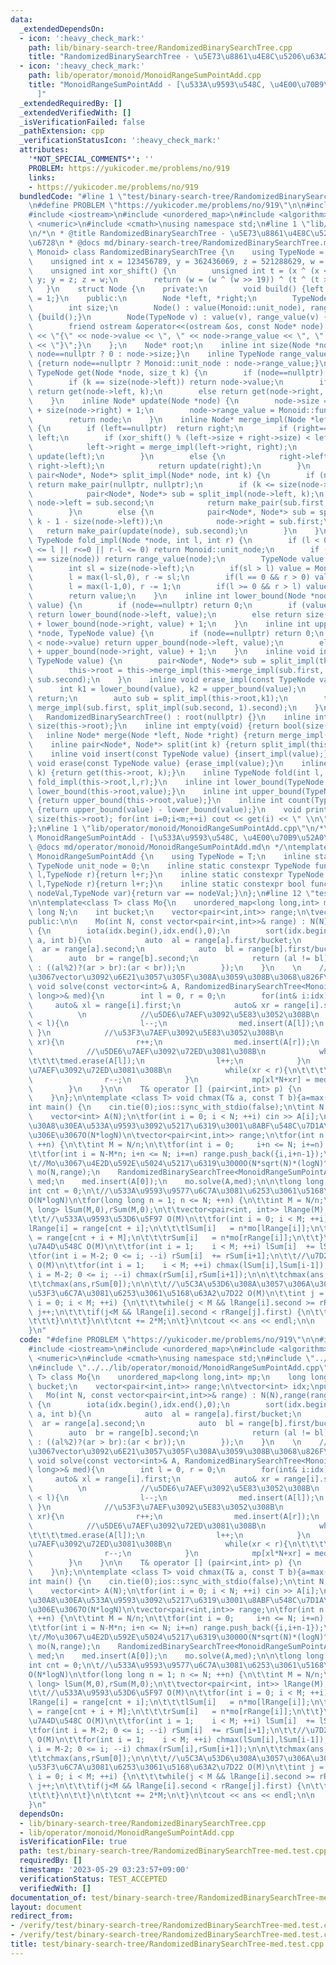 ```yaml
---
data:
  _extendedDependsOn:
  - icon: ':heavy_check_mark:'
    path: lib/binary-search-tree/RandomizedBinarySearchTree.cpp
    title: "RandomizedBinarySearchTree - \u5E73\u8861\u4E8C\u5206\u63A2\u7D22\u6728"
  - icon: ':heavy_check_mark:'
    path: lib/operator/monoid/MonoidRangeSumPointAdd.cpp
    title: "MonoidRangeSumPointAdd - [\u533A\u9593\u548C, \u4E00\u70B9\u52A0\u7B97\
      ]"
  _extendedRequiredBy: []
  _extendedVerifiedWith: []
  _isVerificationFailed: false
  _pathExtension: cpp
  _verificationStatusIcon: ':heavy_check_mark:'
  attributes:
    '*NOT_SPECIAL_COMMENTS*': ''
    PROBLEM: https://yukicoder.me/problems/no/919
    links:
    - https://yukicoder.me/problems/no/919
  bundledCode: "#line 1 \"test/binary-search-tree/RandomizedBinarySearchTree-med.test.cpp\"\
    \n#define PROBLEM \"https://yukicoder.me/problems/no/919\"\n\n#include <vector>\n\
    #include <iostream>\n#include <unordered_map>\n#include <algorithm>\n#include\
    \ <numeric>\n#include <cmath>\nusing namespace std;\n#line 1 \"lib/binary-search-tree/RandomizedBinarySearchTree.cpp\"\
    \n/*\n * @title RandomizedBinarySearchTree - \u5E73\u8861\u4E8C\u5206\u63A2\u7D22\
    \u6728\n * @docs md/binary-search-tree/RandomizedBinarySearchTree.md\n */\ntemplate<class\
    \ Monoid> class RandomizedBinarySearchTree {\n    using TypeNode = typename Monoid::TypeNode;\n\
    \    unsigned int x = 123456789, y = 362436069, z = 521288629, w = 88675123;\n\
    \    unsigned int xor_shift() {\n        unsigned int t = (x ^ (x << 11)); x =\
    \ y; y = z; z = w;\n        return (w = (w ^ (w >> 19)) ^ (t ^ (t >> 8)));\n \
    \   }\n    struct Node {\n    private:\n        void build() {left = right = nullptr;size\
    \ = 1;}\n    public:\n        Node *left, *right;\n        TypeNode value, range_value;\n\
    \        int size;\n        Node() : value(Monoid::unit_node), range_value(Monoid::unit_node)\
    \ {build();}\n        Node(TypeNode v) : value(v), range_value(v) {build();}\n\
    \        friend ostream &operator<<(ostream &os, const Node* node) {return os\
    \ << \"{\" << node->value << \", \" << node->range_value << \", \" << node->size\
    \ << \"}\";}\n    };\n    Node* root;\n    inline int size(Node *node) {return\
    \ node==nullptr ? 0 : node->size;}\n    inline TypeNode range_value(Node *node)\
    \ {return node==nullptr ? Monoid::unit_node : node->range_value;}\n    inline\
    \ TypeNode get(Node *node, size_t k) {\n        if (node==nullptr) return Monoid::unit_node;\n\
    \        if (k == size(node->left)) return node->value;\n        if (k < size(node->left))\
    \ return get(node->left, k);\n        else return get(node->right, k-1 - size(node->left));\n\
    \    }\n    inline Node* update(Node *node) {\n        node->size = size(node->left)\
    \ + size(node->right) + 1;\n        node->range_value = Monoid::func_fold(Monoid::func_fold(range_value(node->left),node->value),range_value(node->right));\n\
    \        return node;\n    }\n    inline Node* merge_impl(Node *left, Node *right)\
    \ {\n        if (left==nullptr)  return right;\n        if (right==nullptr) return\
    \ left;\n        if (xor_shift() % (left->size + right->size) < left->size) {\n\
    \            left->right = merge_impl(left->right, right);\n            return\
    \ update(left);\n        }\n        else {\n            right->left = merge_impl(left,\
    \ right->left);\n            return update(right);\n        }\n    }\n    inline\
    \ pair<Node*, Node*> split_impl(Node* node, int k) {\n        if (node==nullptr)\
    \ return make_pair(nullptr, nullptr);\n        if (k <= size(node->left)) {\n\
    \            pair<Node*, Node*> sub = split_impl(node->left, k);\n           \
    \ node->left = sub.second;\n            return make_pair(sub.first, update(node));\n\
    \        }\n        else {\n            pair<Node*, Node*> sub = split_impl(node->right,\
    \ k - 1 - size(node->left));\n            node->right = sub.first;\n         \
    \   return make_pair(update(node), sub.second);\n        }\n    }\n    inline\
    \ TypeNode fold_impl(Node *node, int l, int r) {\n        if (l < 0 || size(node)\
    \ <= l || r<=0 || r-l <= 0) return Monoid::unit_node;\n        if (l == 0 && r\
    \ == size(node)) return range_value(node);\n        TypeNode value = Monoid::unit_node;\n\
    \        int sl = size(node->left);\n        if(sl > l) value = Monoid::func_fold(value,fold_impl(node->left,l,min(sl,r)));\n\
    \        l = max(l-sl,0), r -= sl;\n        if(l == 0 && r > 0) value = Monoid::func_fold(value,node->value);\n\
    \        l = max(l-1,0), r -= 1;\n        if(l >= 0 && r > l) value = Monoid::func_fold(value,fold_impl(node->right,l,r));\n\
    \        return value;\n    }\n    inline int lower_bound(Node *node, TypeNode\
    \ value) {\n        if (node==nullptr) return 0;\n        if (value <= node->value)\
    \ return lower_bound(node->left, value);\n        else return size(node->left)\
    \ + lower_bound(node->right, value) + 1;\n    }\n    inline int upper_bound(Node\
    \ *node, TypeNode value) {\n        if (node==nullptr) return 0;\n        if (value\
    \ < node->value) return upper_bound(node->left, value);\n        else return size(node->left)\
    \ + upper_bound(node->right, value) + 1;\n    }\n    inline void insert_impl(const\
    \ TypeNode value) {\n        pair<Node*, Node*> sub = split_impl(this->root, lower_bound(this->root,value));\n\
    \        this->root = this->merge_impl(this->merge_impl(sub.first, new Node(value)),\
    \ sub.second);\n    }\n    inline void erase_impl(const TypeNode value) {\n  \
    \      int k1 = lower_bound(value), k2 = upper_bound(value);\n        if(k1==k2)\
    \ return;\n        auto sub = split_impl(this->root,k1);\n        this->root =\
    \ merge_impl(sub.first, split_impl(sub.second, 1).second);\n    }\npublic:\n \
    \   RandomizedBinarySearchTree() : root(nullptr) {}\n    inline int size() {return\
    \ size(this->root);}\n    inline int empty(void) {return bool(size()==0);}\n \
    \   inline Node* merge(Node *left, Node *right) {return merge_impl(left,right);}\n\
    \    inline pair<Node*, Node*> split(int k) {return split_impl(this->root,k);}\n\
    \    inline void insert(const TypeNode value) {insert_impl(value);}\n    inline\
    \ void erase(const TypeNode value) {erase_impl(value);}\n    inline TypeNode get(size_t\
    \ k) {return get(this->root, k);}\n    inline TypeNode fold(int l, int r) {return\
    \ fold_impl(this->root,l,r);}\n    inline int lower_bound(TypeNode value) {return\
    \ lower_bound(this->root,value);}\n    inline int upper_bound(TypeNode value)\
    \ {return upper_bound(this->root,value);}\n    inline int count(TypeNode value)\
    \ {return upper_bound(value) - lower_bound(value);}\n    void print() {int m =\
    \ size(this->root); for(int i=0;i<m;++i) cout << get(i) << \" \\n\"[i==m-1];}\n\
    };\n#line 1 \"lib/operator/monoid/MonoidRangeSumPointAdd.cpp\"\n/*\n * @title\
    \ MonoidRangeSumPointAdd - [\u533A\u9593\u548C, \u4E00\u70B9\u52A0\u7B97]\n *\
    \ @docs md/operator/monoid/MonoidRangeSumPointAdd.md\n */\ntemplate<class T> struct\
    \ MonoidRangeSumPointAdd {\n    using TypeNode = T;\n    inline static constexpr\
    \ TypeNode unit_node = 0;\n    inline static constexpr TypeNode func_fold(TypeNode\
    \ l,TypeNode r){return l+r;}\n    inline static constexpr TypeNode func_operate(TypeNode\
    \ l,TypeNode r){return l+r;}\n    inline static constexpr bool func_check(TypeNode\
    \ nodeVal,TypeNode var){return var == nodeVal;}\n};\n#line 12 \"test/binary-search-tree/RandomizedBinarySearchTree-med.test.cpp\"\
    \n\ntemplate<class T> class Mo{\n    unordered_map<long long,int> mp;\n    long\
    \ long N;\n    int bucket;\n    vector<pair<int,int>> range;\n\tvector<int> idx;\n\
    public:\n\n    Mo(int N, const vector<pair<int,int>>& range) : N(N),range(range),idx(range.size()),bucket(sqrt(N))\
    \ {\n        iota(idx.begin(),idx.end(),0);\n        sort(idx.begin(),idx.end(),[&](int\
    \ a, int b){\n            auto  al = range[a].first/bucket;\n            auto\
    \  ar = range[a].second;\n            auto  bl = range[b].first/bucket;\n    \
    \        auto  br = range[b].second;\n            return (al != bl) ? (al < bl)\
    \ : ((al%2)?(ar > br):(ar < br));\n        });\n    }\n    \n    //\u53C2\u7167\
    \u3067vector\u3092\u6E21\u3057\u305F\u308A\u3059\u308B\u3068\u826F\u3044\n   \
    \ void solve(const vector<int>& A, RandomizedBinarySearchTree<MonoidRangeSumPointAdd<long\
    \ long>>& med){\n        int l = 0, r = 0;\n        for(int& i:idx){\n       \
    \     auto& xl = range[i].first;\n            auto& xr = range[i].second;\n  \
    \          \n            //\u5DE6\u7AEF\u3092\u5E83\u3052\u308B\n            while(xl\
    \ < l){\n                l--;\n                med.insert(A[l]);\n           \
    \ }\n            //\u53F3\u7AEF\u3092\u5E83\u3052\u308B\n            while(r <\
    \ xr){\n                r++;\n                med.insert(A[r]);\n            }\n\
    \            //\u5DE6\u7AEF\u3092\u72ED\u3081\u308B\n            while(l < xl){\n\
    \t\t\t\tmed.erase(A[l]);\n                l++;\n            }\n            //\u53F3\
    \u7AEF\u3092\u72ED\u3081\u308B\n            while(xr < r){\n\t\t\t\tmed.erase(A[r]);\n\
    \                r--;\n            }\n            mp[xl*N+xr] = med.get((xr-xl)/2);\n\
    \        }\n    }\n\n    T& operator [] (pair<int,int> p) {\n        return mp[p.first*N+p.second];\n\
    \    }\n};\n\ntemplate <class T> void chmax(T& a, const T b){a=max(a,b);}\n\n\
    int main() {\n    cin.tie(0);ios::sync_with_stdio(false);\n\tint N; cin >> N;\n\
    \    vector<int> A(N);\n\tfor(int i = 0; i < N; ++i) cin >> A[i];\n\n\t//\u30AF\
    \u30A8\u30EA\u533A\u9593\u3092\u5217\u6319\u3001\u8ABF\u548C\u7D1A\u6570\u306A\
    \u306E\u3067O(N*logN)\n\tvector<pair<int,int>> range;\n\tfor(int n = 1; n <= N;\
    \ ++n) {\n\t\tint M = N/n;\n\t\tfor(int i = 0;     i+n <= N; i+=n) range.push_back({i,i+n-1});\n\
    \t\tfor(int i = N-M*n; i+n <= N; i+=n) range.push_back({i,i+n-1});\n\t}\n\n\t\n\
    \t//Mo\u3067\u4E2D\u592E\u5024\u5217\u6319\u3000O(N*sqrt(N)*(logN)^2)\n    Mo<int>\
    \ mo(N,range);\n    RandomizedBinarySearchTree<MonoidRangeSumPointAdd<long long>>\
    \ med;\n    med.insert(A[0]);\n    mo.solve(A,med);\n\n\tlong long ans = 0;\n\t\
    int cnt = 0;\n\t//\u533A\u9593\u9577\u6C7A\u3081\u6253\u3061\u5168\u63A2\u7D22\
    O(N*logN)\n\tfor(long long n = 1; n <= N; ++n) {\n\t\tint M = N/n;\n\t\tvector<long\
    \ long> lSum(M,0),rSum(M,0);\n\t\tvector<pair<int, int>> lRange(M),rRange(M);\n\
    \t\t//\u533A\u9593\u53D6\u5F97 O(M)\n\t\tfor(int i = 0; i < M; ++i) {\n\t\t\t\
    lRange[i] = range[cnt + i];\n\t\t\tlSum[i]   = n*mo[lRange[i]];\n\t\t\trRange[i]\
    \ = range[cnt + i + M];\n\t\t\trSum[i]   = n*mo[rRange[i]];\n\t\t}\n\t\t//\u7D2F\
    \u7A4D\u548C O(M)\n\t\tfor(int i = 1;    i < M; ++i) lSum[i]  += lSum[i-1];\n\t\
    \tfor(int i = M-2; 0 <= i; --i) rSum[i]  += rSum[i+1];\n\t\t//\u7D2F\u7A4Dmax\
    \ O(M)\n\t\tfor(int i = 1;    i < M; ++i) chmax(lSum[i],lSum[i-1]);\n\t\tfor(int\
    \ i = M-2; 0 <= i; --i) chmax(rSum[i],rSum[i+1]);\n\n\t\tchmax(ans,lSum[M-1]);\n\
    \t\tchmax(ans,rSum[0]);\n\n\t\t//\u5C3A\u53D6\u308A\u3057\u306A\u304C\u3089\u5DE6\
    \u53F3\u6C7A\u3081\u6253\u3061\u5168\u63A2\u7D22 O(M)\n\t\tint j = 0;\n\t\tfor(int\
    \ i = 0; i < M; ++i) {\n\t\t\twhile(j < M && lRange[i].second >= rRange[j].first)\
    \ j++;\n\t\t\tif(j<M && lRange[i].second < rRange[j].first) {\n\t\t\t\tchmax(ans,lSum[i]+rSum[j]);\n\
    \t\t\t}\n\t\t}\n\t\tcnt += 2*M;\n\t}\n\tcout << ans << endl;\n\n    return 0;\n\
    }\n"
  code: "#define PROBLEM \"https://yukicoder.me/problems/no/919\"\n\n#include <vector>\n\
    #include <iostream>\n#include <unordered_map>\n#include <algorithm>\n#include\
    \ <numeric>\n#include <cmath>\nusing namespace std;\n#include \"../../lib/binary-search-tree/RandomizedBinarySearchTree.cpp\"\
    \n#include \"../../lib/operator/monoid/MonoidRangeSumPointAdd.cpp\"\n\ntemplate<class\
    \ T> class Mo{\n    unordered_map<long long,int> mp;\n    long long N;\n    int\
    \ bucket;\n    vector<pair<int,int>> range;\n\tvector<int> idx;\npublic:\n\n \
    \   Mo(int N, const vector<pair<int,int>>& range) : N(N),range(range),idx(range.size()),bucket(sqrt(N))\
    \ {\n        iota(idx.begin(),idx.end(),0);\n        sort(idx.begin(),idx.end(),[&](int\
    \ a, int b){\n            auto  al = range[a].first/bucket;\n            auto\
    \  ar = range[a].second;\n            auto  bl = range[b].first/bucket;\n    \
    \        auto  br = range[b].second;\n            return (al != bl) ? (al < bl)\
    \ : ((al%2)?(ar > br):(ar < br));\n        });\n    }\n    \n    //\u53C2\u7167\
    \u3067vector\u3092\u6E21\u3057\u305F\u308A\u3059\u308B\u3068\u826F\u3044\n   \
    \ void solve(const vector<int>& A, RandomizedBinarySearchTree<MonoidRangeSumPointAdd<long\
    \ long>>& med){\n        int l = 0, r = 0;\n        for(int& i:idx){\n       \
    \     auto& xl = range[i].first;\n            auto& xr = range[i].second;\n  \
    \          \n            //\u5DE6\u7AEF\u3092\u5E83\u3052\u308B\n            while(xl\
    \ < l){\n                l--;\n                med.insert(A[l]);\n           \
    \ }\n            //\u53F3\u7AEF\u3092\u5E83\u3052\u308B\n            while(r <\
    \ xr){\n                r++;\n                med.insert(A[r]);\n            }\n\
    \            //\u5DE6\u7AEF\u3092\u72ED\u3081\u308B\n            while(l < xl){\n\
    \t\t\t\tmed.erase(A[l]);\n                l++;\n            }\n            //\u53F3\
    \u7AEF\u3092\u72ED\u3081\u308B\n            while(xr < r){\n\t\t\t\tmed.erase(A[r]);\n\
    \                r--;\n            }\n            mp[xl*N+xr] = med.get((xr-xl)/2);\n\
    \        }\n    }\n\n    T& operator [] (pair<int,int> p) {\n        return mp[p.first*N+p.second];\n\
    \    }\n};\n\ntemplate <class T> void chmax(T& a, const T b){a=max(a,b);}\n\n\
    int main() {\n    cin.tie(0);ios::sync_with_stdio(false);\n\tint N; cin >> N;\n\
    \    vector<int> A(N);\n\tfor(int i = 0; i < N; ++i) cin >> A[i];\n\n\t//\u30AF\
    \u30A8\u30EA\u533A\u9593\u3092\u5217\u6319\u3001\u8ABF\u548C\u7D1A\u6570\u306A\
    \u306E\u3067O(N*logN)\n\tvector<pair<int,int>> range;\n\tfor(int n = 1; n <= N;\
    \ ++n) {\n\t\tint M = N/n;\n\t\tfor(int i = 0;     i+n <= N; i+=n) range.push_back({i,i+n-1});\n\
    \t\tfor(int i = N-M*n; i+n <= N; i+=n) range.push_back({i,i+n-1});\n\t}\n\n\t\n\
    \t//Mo\u3067\u4E2D\u592E\u5024\u5217\u6319\u3000O(N*sqrt(N)*(logN)^2)\n    Mo<int>\
    \ mo(N,range);\n    RandomizedBinarySearchTree<MonoidRangeSumPointAdd<long long>>\
    \ med;\n    med.insert(A[0]);\n    mo.solve(A,med);\n\n\tlong long ans = 0;\n\t\
    int cnt = 0;\n\t//\u533A\u9593\u9577\u6C7A\u3081\u6253\u3061\u5168\u63A2\u7D22\
    O(N*logN)\n\tfor(long long n = 1; n <= N; ++n) {\n\t\tint M = N/n;\n\t\tvector<long\
    \ long> lSum(M,0),rSum(M,0);\n\t\tvector<pair<int, int>> lRange(M),rRange(M);\n\
    \t\t//\u533A\u9593\u53D6\u5F97 O(M)\n\t\tfor(int i = 0; i < M; ++i) {\n\t\t\t\
    lRange[i] = range[cnt + i];\n\t\t\tlSum[i]   = n*mo[lRange[i]];\n\t\t\trRange[i]\
    \ = range[cnt + i + M];\n\t\t\trSum[i]   = n*mo[rRange[i]];\n\t\t}\n\t\t//\u7D2F\
    \u7A4D\u548C O(M)\n\t\tfor(int i = 1;    i < M; ++i) lSum[i]  += lSum[i-1];\n\t\
    \tfor(int i = M-2; 0 <= i; --i) rSum[i]  += rSum[i+1];\n\t\t//\u7D2F\u7A4Dmax\
    \ O(M)\n\t\tfor(int i = 1;    i < M; ++i) chmax(lSum[i],lSum[i-1]);\n\t\tfor(int\
    \ i = M-2; 0 <= i; --i) chmax(rSum[i],rSum[i+1]);\n\n\t\tchmax(ans,lSum[M-1]);\n\
    \t\tchmax(ans,rSum[0]);\n\n\t\t//\u5C3A\u53D6\u308A\u3057\u306A\u304C\u3089\u5DE6\
    \u53F3\u6C7A\u3081\u6253\u3061\u5168\u63A2\u7D22 O(M)\n\t\tint j = 0;\n\t\tfor(int\
    \ i = 0; i < M; ++i) {\n\t\t\twhile(j < M && lRange[i].second >= rRange[j].first)\
    \ j++;\n\t\t\tif(j<M && lRange[i].second < rRange[j].first) {\n\t\t\t\tchmax(ans,lSum[i]+rSum[j]);\n\
    \t\t\t}\n\t\t}\n\t\tcnt += 2*M;\n\t}\n\tcout << ans << endl;\n\n    return 0;\n\
    }\n"
  dependsOn:
  - lib/binary-search-tree/RandomizedBinarySearchTree.cpp
  - lib/operator/monoid/MonoidRangeSumPointAdd.cpp
  isVerificationFile: true
  path: test/binary-search-tree/RandomizedBinarySearchTree-med.test.cpp
  requiredBy: []
  timestamp: '2023-05-29 03:23:57+09:00'
  verificationStatus: TEST_ACCEPTED
  verifiedWith: []
documentation_of: test/binary-search-tree/RandomizedBinarySearchTree-med.test.cpp
layout: document
redirect_from:
- /verify/test/binary-search-tree/RandomizedBinarySearchTree-med.test.cpp
- /verify/test/binary-search-tree/RandomizedBinarySearchTree-med.test.cpp.html
title: test/binary-search-tree/RandomizedBinarySearchTree-med.test.cpp
---
```

